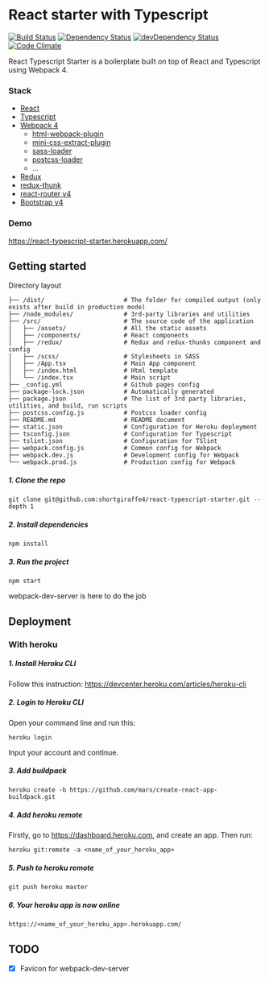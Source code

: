 # React starter with Typescript

[![Build Status](https://travis-ci.org/shortgiraffe4/react-typescript-starter.svg?branch=master)](https://travis-ci.org/shortgiraffe4/react-typescript-starter)
[![Dependency Status](https://david-dm.org/shortgiraffe4/react-typescript-starter.svg)](https://david-dm.org/shortgiraffe4/react-typescript-starter)
[![devDependency Status](https://david-dm.org/shortgiraffe4/react-typescript-starter/dev-status.svg)](https://david-dm.org/shortgiraffe4/react-typescript-starter#info=devDependencies)
[![Code Climate](https://codeclimate.com/github/shortgiraffe4/react-typescript-starter.svg)](https://codeclimate.com/github/shortgiraffe4/react-typescript-starter)

React Typescript Starter is a boilerplate built on top of React and Typescript using Webpack 4.
### Stack
- [React](https://reactjs.org/)
- [Typescript](https://www.typescriptlang.org/)
- [Webpack 4](https://webpack.js.org/)
    - [html-webpack-plugin](https://github.com/jantimon/html-webpack-plugin)
    - [mini-css-extract-plugin](https://github.com/webpack-contrib/mini-css-extract-plugin)
    - [sass-loader](https://github.com/webpack-contrib/sass-loader)
    - [postcss-loader](https://github.com/postcss/postcss-loader)
    - ...
- [Redux](https://redux.js.org/)
- [redux-thunk](https://github.com/reduxjs/redux-thunk)
- [react-router v4](https://github.com/ReactTraining/react-router)
- [Bootstrap v4](https://getbootstrap.com/)

### Demo
https://react-typescript-starter.herokuapp.com/
## Getting started
Directory layout
```
├── /dist/                      # The folder for compiled output (only exists after build in production mode)
├── /node_modules/              # 3rd-party libraries and utilities          
├── /src/                       # The source code of the application
|   ├── /assets/                # All the static assets  
│   ├── /components/            # React components
│   ├── /redux/                 # Redux and redux-thunks component and config
│   ├── /scss/                  # Stylesheets in SASS
│   ├── /App.tsx                # Main App component
│   ├── /index.html             # Html template
│   └── /index.tsx              # Main script
├── _config.yml                 # Github pages config
├── package-lock.json           # Automatically generated
├── package.json                # The list of 3rd party libraries, utilities, and build, run scripts
├── postcss.config.js           # Postcss loader config
├── README.md                   # README document
├── static.json                 # Configuration for Heroku deployment
├── tsconfig.json               # Configuration for Typescript
├── tslint.json                 # Configuration for TSlint
├── webpack.config.js           # Common config for Webpack
├── webpack.dev.js              # Development config for Webpack
└── webpack.prod.js             # Production config for Webpack
```
##### 1. Clone the repo
`git clone git@github.com:shortgiraffe4/react-typescript-starter.git --depth 1`
##### 2. Install dependencies
`npm install`
##### 3. Run the project
`npm start`

webpack-dev-server is here to do the job

## Deployment
### With heroku
##### 1. Install Heroku CLI
Follow this instruction: https://devcenter.heroku.com/articles/heroku-cli
##### 2. Login to Heroku CLI
Open your command line and run this:

`heroku login`

Input your account and continue.
##### 3. Add buildpack
`heroku create -b https://github.com/mars/create-react-app-buildpack.git`
##### 4. Add heroku remote
Firstly, go to https://dashboard.heroku.com, and create an app. Then run:

`heroku git:remote -a <name_of_your_heroku_app>`
##### 5. Push to heroku remote
`git push heroku master`
##### 6. Your heroku app is now online
`https://<name_of_your_heroku_app>.herokuapp.com/`


## TODO
- [x] Favicon for webpack-dev-server